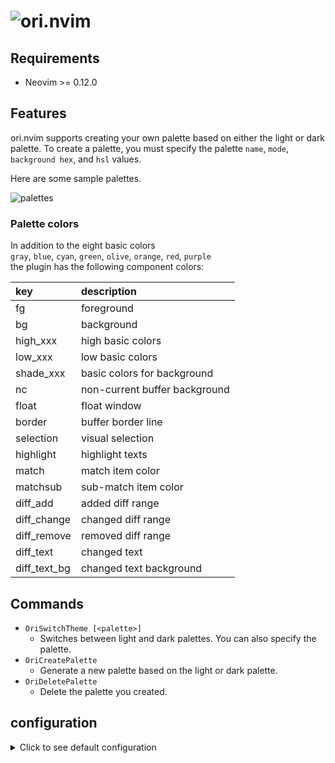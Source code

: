 # ![ori.nvim](https://github.com/user-attachments/assets/0216530d-f5d4-40b2-b760-0332f292b864)

## Requirements

- Neovim >= 0.12.0

## Features

ori.nvim supports creating your own palette based on either the light or dark palette.
To create a palette, you must specify the palette `name`, `mode`, `background hex`, and `hsl` values.

Here are some sample palettes.

![palettes](https://github.com/user-attachments/assets/b7beda9c-53b0-4a9e-8cdb-ea140867c757)

<!-- muted: -->
<!--     mode       : light -->
<!--     bg_hex     : #FEFEFF -->
<!--     hue        : 0.01 -->
<!--     saturation : -0.2 -->
<!--     luminance  : -0.1 -->
<!---->
<!-- faded: -->
<!--     mode       : dark -->
<!--     bg_hex     : #000102 -->
<!--     hue        : 0.01 -->
<!--     saturation : -0.2 -->
<!--     luminance  : -0.1 -->
<!---->
<!-- mint: -->
<!--     mode       : light -->
<!--     bg_hex     : #E1FFF4 -->
<!--     hue        : 0.1 -->
<!--     saturation : 0 -->
<!--     luminance  : -0.05 -->
<!---->
<!-- cinnamon: -->
<!--     mode       : light -->
<!--     bg_hex     : #F3ECE7 -->
<!--     hue        : 0.15 -->
<!--     saturation : -0.2 -->
<!--     luminance  : -0.2 -->
<!---->
<!-- mallow -->
<!--     mode       : dark -->
<!--     bg_hex     : #07171F -->
<!--     hue        : 0.1 -->
<!--     saturation : -0.1 -->
<!--     luminance  : 0 -->
<!---->
<!-- beet: -->
<!--     mode       : dark -->
<!--     bg_hex     : #1D0A11 -->
<!--     hue        : 0.2 -->
<!--     saturation : -0.2 -->
<!--     luminance  : 0 -->

### Palette colors

In addition to the eight basic colors  
`gray`, `blue`, `cyan`, `green`, `olive`, `orange`, `red`, `purple`  
the plugin has the following component colors:  

|key         | description                  |
|:-          |:-                            |
|fg          | foreground                   |
|bg          | background                   |
|high_xxx    | high basic colors            |
|low_xxx     | low basic colors             |
|shade_xxx   | basic colors for background  |
|nc          | non-current buffer background|
|float       | float window                 |
|border      | buffer border line           |
|selection   | visual selection             |
|highlight   | highlight texts              |
|match       | match item color             |
|matchsub    | sub-match item color         |
|diff_add    | added diff range             |
|diff_change | changed diff range           |
|diff_remove | removed diff range           |
|diff_text   | changed text                 |
|diff_text_bg| changed text background      |

## Commands

- `OriSwitchTheme [<palette>]`
  - Switches between light and dark palettes. You can also specify the palette.
- `OriCreatePalette`
  - Generate a new palette based on the light or dark palette.
- `OriDeletePalette`
  - Delete the palette you created.

## configuration

<details>
<summary> Click to see default configuration </summary>

```lua
require("ori").setup({
    -- Enable user commands.
    enable_usercmd = false,
    -- Change the background color of other buffers.
    fade_nc = false,
    -- Background color applied at startup. "light"|"dark"
    background = "dark",
    -- Palette name applied to each mode.
    theme = {
        light = "light",
        dark = "dark"
    }
    --[[ Hlgroups that force guibg to "NONE".
    --   To make the background transparent, add the following hlgroups to your settings:
    --   {'Normal', 'NormalNC', 'NormalFloat', 'LineNr', 'SignColumn', 'FloatBorder', 'FloatTitle', 'FloatFooter'}
    --]]
    transparent = {},
    styles = {
        -- "NONE"|"[bold][,underline][,italic][,...]"]
        comments = "NONE",
        depricated = "NONE",
        diagnostics = "undercurl",
        functions = "NONE",
        keywords = "NONE",
        readonly = "NONE", -- Used for @lsp.mode.readonly
        references = "underline",
        spell = "undercurl",
        strings = "NONE",
        variables = "NONE",
        virtualtext = "NONE",
    },
    disable = {
        borders = false,
        eob_lines = false,
        cursorline = false,
        statusline = false,
        tabline = false,
    },
    --[[ Override or add to default settings. See `nvim_set_hl()`
    --   This is not the default value, it's just a sample.
    custom_highlights = function(opts, colors)
        return {
          light = {
              hlgroup1 = {fg = "#000000", bg = "#FFFFFF", style = "underline"}
              hlgroup2 = {fg = colors.fg, bg = colors.bg, style = opts.styles.keywords}
          },
          dark = {
              hlgroup1 = {fg = "#DFDFDF", bg = "#222222", style = "underline"}
          },
        }
    end,
    --]]
    integrations = {
        -- default hlgroups
        editor = true,
        lsp = true,
        lsp_semantic = true,
        syntax = true,
        treesitter = true,
        nightly = false, -- hlgroups available in nightly build

        -- maintained hlgroups
        blink = false,
        dap = false,
        dap_virtual_text = false,
        flash = false,
        fret = false,
        gitsigns = false,
        lazy = false,
        matchwith = false,
        mini_diff = false,
        mini_icons = false,
        nvim_treesitter = false, ---@depricated
        quicker = false,
        render_markdown = false,
        rereope = false,
        sandwich = false,
        skkeleton_indicator = false,
        snacks = false,
        staba = false,
        trouble = false,

        -- unmaintained hlgroups
        cmp = false,
        conflict_marker = false,
        fuzzy_motion = false,
        lspsaga = false,
        noice = false,
        notify = false,
        rainbow_delimiters = false, -- false|`high`|`low` Can choose one of either "high" or "low" contrast
        telescope = false,
    },
    -- User's own specified plugins highlight groups
    -- Set the plugin name and value in the same way as the "integrations" table.
    -- Place the color scheme settings under `ori.nvim/lua/ori/integrations/user/`
    -- as `<plugin-name>.lua`.
    -- You can also set a value other than nil or false and use it as a flag.
    user_integrations = {},
})
```

</details>
